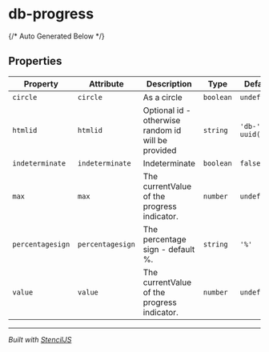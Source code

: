 # db-progress



{/* Auto Generated Below */}


## Properties

| Property         | Attribute        | Description                                        | Type      | Default                       |
| ---------------- | ---------------- | -------------------------------------------------- | --------- | ----------------------------- |
| `circle`         | `circle`         | As a circle                                        | `boolean` | `undefined`                   |
| `htmlid`         | `htmlid`         | Optional id - otherwise random id will be provided | `string`  | `'db-' + uuid();()` |
| `indeterminate`  | `indeterminate`  | Indeterminate                                      | `boolean` | `false`                       |
| `max`            | `max`            | The currentValue of the progress indicator.        | `number`  | `undefined`                   |
| `percentagesign` | `percentagesign` | The percentage sign - default %.                   | `string`  | `'%'`                         |
| `value`          | `value`          | The currentValue of the progress indicator.        | `number`  | `undefined`                   |


----------------------------------------------

*Built with [StencilJS](https://stenciljs.com/)*

